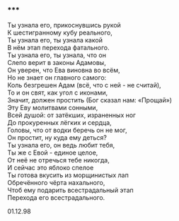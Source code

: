 ### \*\*\*

Ты узнала его, прикоснувшись рукой  
К шестигранному кубу реального,  
Ты узнала его, ты узнала какой  
В нём этап перехода фатального.  
Ты узнала его, ты узнала, что он  
Слепо верит в законы Адамовы,  
Он уверен, что Ева виновна во всём,  
Но не знает он главного самого:  
Коль безгрешен Адам (всё, что с ней - не считай),  
То и он свят, как угол с иконами,  
Значит, должен простить (Бог сказал нам: «Прощай»)  
Эту Еву молитвами сонными,  
Всей душой: от затёкших, израненных ног  
До прокуренных лёгких и сердца,  
Головы, что от водки беречь он не мог,  
Он простит, ну куда ему деться?  
Ты узнала его, он ведь любит тебя,  
Ты же с Евой - единое целое,  
От неё не отречься тебе никогда,  
И сейчас это яблоко спелое  
Ты готова вкусить из морщинистых лап  
Обречённого чёрта нахального,  
Чтоб ему подарить всестрадальный этап  
Перехода его всестрадального.

01.12.98
